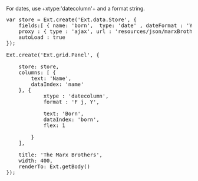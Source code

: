 For dates, use +xtype:'datecolumn'+ and a format string.

<pre class="runnable run">
var store = Ext.create('Ext.data.Store', {
    fields:[ { name: 'born',  type: 'date' , dateFormat : 'Y/m/d'}, 'name' ],
    proxy : { type : 'ajax', url : 'resources/json/marxBrothers.json' },
    autoLoad : true
});

Ext.create('Ext.grid.Panel', {

    store: store,
    columns: [ { 
        text: 'Name', 
        dataIndex: 'name' 
    }, { 
            xtype : 'datecolumn', 
            format : 'F j, Y',

            text: 'Born', 
            dataIndex: 'born',
            flex: 1 

        } 
    ],

    title: 'The Marx Brothers',
    width: 400,
    renderTo: Ext.getBody()
});
</pre>

